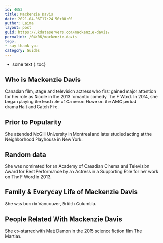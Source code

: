 ```yaml
---
id: 4653
title: Mackenzie Davis
date: 2021-04-06T17:24:50+00:00
author: Laima
layout: post
guid: https://ukdataservers.com/mackenzie-davis/
permalink: /04/06/mackenzie-davis
tags:
- say thank you
category: Guides
---
```


* some text
{: toc}


## Who is Mackenzie Davis
                  
                  
                  
Canadian film, stage and television actress who first gained major attention for her role as Nicole in the 2013 romantic comedy The F Word. In 2014, she began playing the lead role of Cameron Howe on the AMC period drama Halt and Catch Fire.
                  
              
            
              
            
                
                
                
## Prior to Popularity
                  
                  
                  
She attended McGill University in Montreal and later studied acting at the Neighborhood Playhouse in New York. 
                  
              
            
              
            
                
                
                
## Random data
                  
                  
                  
She was nominated for an Academy of Canadian Cinema and Television Award for Best Performance by an Actress in a Supporting Role for her work on The F Word in 2013.
                  
              
            
              
            
                
                
                
## Family & Everyday Life of Mackenzie Davis
                  
                  
                  
She was born in Vancouver, British Columbia.
                  
              
            
              
            
                
                
                
## People Related With Mackenzie Davis
                  
                  
                  
She co-starred with Matt Damon in the 2015 science fiction film The Martian.
                  
              
            
              
            
                
              
            
              
              
            
            
              
            
          
          
          